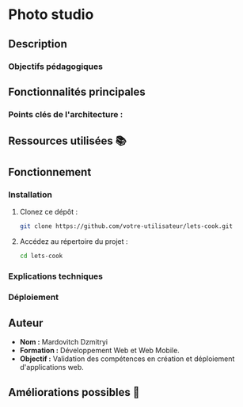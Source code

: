 # Photo studio

## Description

### Objectifs pédagogiques

## Fonctionnalités principales

### Points clés de l'architecture :

## Ressources utilisées 📚

## Fonctionnement
### Installation
1. Clonez ce dépôt :
   ```bash
   git clone https://github.com/votre-utilisateur/lets-cook.git
   ```
2. Accédez au répertoire du projet :
   ```bash
   cd lets-cook
   ```
### Explications techniques

### Déploiement

## Auteur
- **Nom :** Mardovitch Dzmitryi
- **Formation :** Développement Web et Web Mobile.
- **Objectif :** Validation des compétences en création et déploiement d'applications web.

## Améliorations possibles 🚀